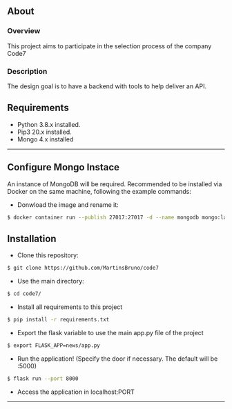 ## About
### Overview 
This project aims to participate in the selection process of the company Code7

### Description
The design goal is to have a backend with tools to help deliver an API.

## Requirements
- Python 3.8.x installed.
- Pip3 20.x installed.
- Mongo 4.x installed

---

## Configure Mongo Instace
An instance of MongoDB will be required. Recommended to be installed via Docker on the same machine, following the example commands:
- Donwload the image and rename it:
```bash
$ docker container run --publish 27017:27017 -d --name mongodb mongo:latest
```

## Installation
- Clone this repository:
```bash
$ git clone https://github.com/MartinsBruno/code7
```
- Use the main directory:
```bash
$ cd code7/
```
- Install all requirements to this project
```bash
$ pip install -r requirements.txt
```
- Export the flask variable to use the main app.py file of the project
```bash
$ export FLASK_APP=news/app.py
```
- Run the application! (Specify the door if necessary. The default will be :5000)
```bash
$ flask run --port 8000
```
- Access the application in localhost:PORT

---

